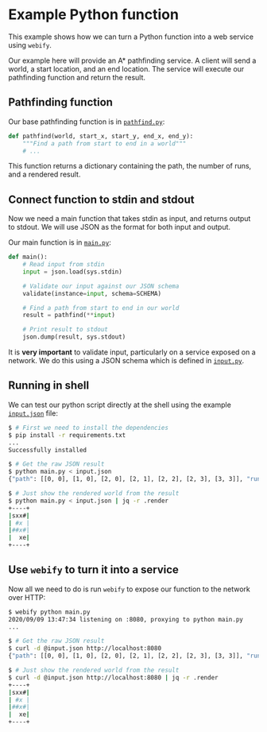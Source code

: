 # Example Python function

This example shows how we can turn a Python function into a web service using
`webify`.

Our example here will provide an A* pathfinding service. A client will send a
world, a start location, and an end location. The service will execute our
pathfinding function and return the result.

## Pathfinding function

Our base pathfinding function is in [`pathfind.py`](pathfind.py):

```python
def pathfind(world, start_x, start_y, end_x, end_y):
    """Find a path from start to end in a world"""
    # ...
```

This function returns a dictionary containing the path, the number of runs, and
a rendered result.

## Connect function to stdin and stdout

Now we need a main function that takes stdin as input, and returns output to
stdout. We will use JSON as the format for both input and output.

Our main function is in [`main.py`](main.py):

```python
def main():
    # Read input from stdin
    input = json.load(sys.stdin)

    # Validate our input against our JSON schema
    validate(instance=input, schema=SCHEMA)

    # Find a path from start to end in our world
    result = pathfind(**input)

    # Print result to stdout
    json.dump(result, sys.stdout)
```

It is **very important** to validate input, particularly on a service exposed
on a network. We do this using a JSON schema which is defined in
[`input.py`](input.py).

## Running in shell

We can test our python script directly at the shell using the example
[`input.json`](input.json) file:

```bash
$ # First we need to install the dependencies
$ pip install -r requirements.txt
...
Successfully installed

$ # Get the raw JSON result
$ python main.py < input.json
{"path": [[0, 0], [1, 0], [2, 0], [2, 1], [2, 2], [2, 3], [3, 3]], "runs": 9, "render": "+----+\n|sxx#|\n| #x |\n|##x#|\n|  xe|\n+----+"}

$ # Just show the rendered world from the result
$ python main.py < input.json | jq -r .render
+----+
|sxx#|
| #x |
|##x#|
|  xe|
+----+
```

## Use `webify` to turn it into a service

Now all we need to do is run `webify` to expose our function to the network over
HTTP:

```bash
$ webify python main.py
2020/09/09 13:47:34 listening on :8080, proxying to python main.py
...

$ # Get the raw JSON result
$ curl -d @input.json http://localhost:8080
{"path": [[0, 0], [1, 0], [2, 0], [2, 1], [2, 2], [2, 3], [3, 3]], "runs": 9, "render": "+----+\n|sxx#|\n| #x |\n|##x#|\n|  xe|\n+----+"}

$ # Just show the rendered world from the result
$ curl -d @input.json http://localhost:8080 | jq -r .render
+----+
|sxx#|
| #x |
|##x#|
|  xe|
+----+
```